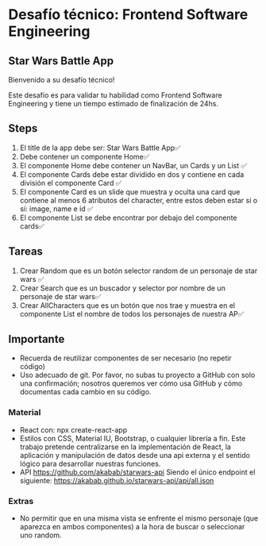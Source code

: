 # Desafío técnico: Frontend Software Engineering

## Star Wars Battle App



Bienvenido a su desafío técnico!

Este desafío es para validar tu habilidad como Frontend Software Engineering y tiene un tiempo estimado de finalización de 24hs. 

## Steps 

01. El title de la app debe ser: Star Wars Battle App✅
02. Debe contener un componente Home✅
03. El componente Home debe contener un NavBar, un Cards y un List  ✅
04. El componente Cards debe estar dividido en dos y contiene en cada división el componente Card ✅
05. El componente Card es un slide que muestra y oculta una card que contiene al menos 6 atributos del character, entre estos deben estar si o sí: image, name e id ✅
06. El componente List se debe encontrar por debajo del componente cards✅

## Tareas

01. Crear Random que es un botón selector random de un personaje de star wars ✅
02. Crear Search que es un buscador y selector por nombre de un personaje de star wars✅
03. Crear AllCharacters que es un botón que nos trae y muestra en el componente List el nombre de todos los personajes de nuestra AP✅

## Importante
-   Recuerda de reutilizar componentes de ser necesario (no repetir código)
-   Uso adecuado de git. Por favor, no subas tu proyecto a GitHub con solo una confirmación; nosotros
queremos ver cómo usa GitHub y cómo documentas cada cambio en su código.


### Material
-   React con: npx create-react-app <nameapp>
-   Estilos con CSS, Material IU, Bootstrap, o cualquier librería a fin. Este trabajo pretende centralizarse en la implementación de React, la aplicación y manipulación de datos desde una api externa y el sentido lógico para desarrollar nuestras funciones.
-   API https://github.com/akabab/starwars-api 
Siendo el único endpoint el siguiente: https://akabab.github.io/starwars-api/api/all.json


### Extras

-   No permitir que en una misma vista se enfrente el mismo personaje (que aparezca en ambos componentes) a la hora de buscar o seleccionar uno random. 
